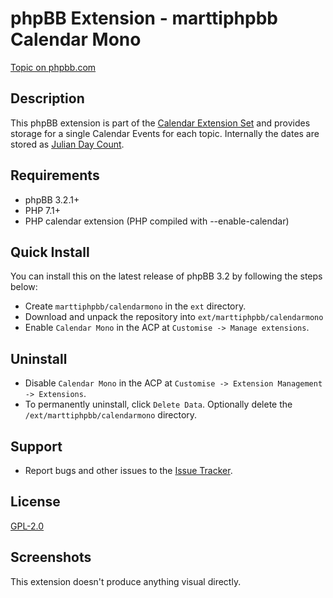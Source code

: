 # phpBB Extension - marttiphpbb Calendar Mono

[Topic on phpbb.com](https://www.phpbb.com/community/viewtopic.php?f=456&t=2487151)

## Description

This phpBB extension is part of the [Calendar Extension Set](doc/calendar-set.md) and provides storage for a single Calendar Events for each topic.
Internally the dates are stored as [Julian Day Count](http://php.net/manual/en/ref.calendar.php).

## Requirements

* phpBB 3.2.1+
* PHP 7.1+
* PHP calendar extension (PHP compiled with --enable-calendar)

## Quick Install

You can install this on the latest release of phpBB 3.2 by following the steps below:

* Create `marttiphpbb/calendarmono` in the `ext` directory.
* Download and unpack the repository into `ext/marttiphpbb/calendarmono`
* Enable `Calendar Mono` in the ACP at `Customise -> Manage extensions`.

## Uninstall

* Disable `Calendar Mono` in the ACP at `Customise -> Extension Management -> Extensions`.
* To permanently uninstall, click `Delete Data`. Optionally delete the `/ext/marttiphpbb/calendarmono` directory.

## Support

* Report bugs and other issues to the [Issue Tracker](https://github.com/marttiphpbb/phpbb-ext-calendarmono/issues).

## License

[GPL-2.0](license.txt)

## Screenshots

This extension doesn't produce anything visual directly.
